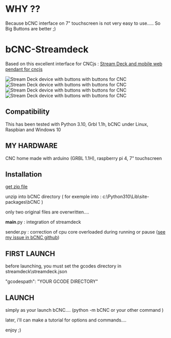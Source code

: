 # WHY ??

Because bCNC interface on 7" touchscreen is not very easy to use.....
So Big Buttons are better ;)



# bCNC-Streamdeck
Based on this excellent interface for CNCjs : [Stream Deck and mobile web pendant for cncjs](https://github.com/Billiam/cncjs-pendant-streamdeck/)



![Stream Deck device with buttons with buttons for CNC ](https://i.imgur.com/zDZwKnU.jpg%5B)
![Stream Deck device with buttons with buttons for CNC ](https://i.imgur.com/rtAGxuj.jpg)
![Stream Deck device with buttons with buttons for CNC ](https://i.imgur.com/0SAgXLg.jpg)
![Stream Deck device with buttons with buttons for CNC ](https://i.imgur.com/5R0FAId.jpg)

## Compatibility

This has been tested with Python 3.10, Grbl 1.1h, bCNC under Linux, Raspbian and Windows 10

## MY HARDWARE

CNC home made with arduino (GRBL 1.1H), raspberry pi 4, 7" touchscreen


## Installation
[get zip file ](https://github.com/metropolicon/bCNC-Streamdeck/archive/refs/heads/main.zip) 

unzip into bCNC directory ( for exemple into : c:\Python310\Lib\site-packages\bCNC )

only two original files are overwritten....

__main__.py  : integration of streamdeck

sender.py : correction of cpu core overloaded during running or pause ([see my issue in bCNC github](https://github.com/vlachoudis/bCNC/issues/1765))

## FIRST LAUNCH
before launching, you must set the gcodes directory in streamdeck\streamdeck.json

"gcodespath": "YOUR GCODE DIRECTORY"

## LAUNCH
simply as your launch bCNC.... (python -m bCNC or your other command )

later, i'll can make a tutorial for options and commands....



enjoy ;)

